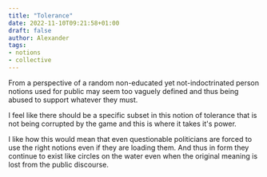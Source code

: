 ```yaml
---
title: "Tolerance"
date: 2022-11-10T09:21:58+01:00
draft: false
author: Alexander
tags:
- notions
- collective
---
```


From a perspective of a random non-educated
yet not-indoctrinated person notions used for public may seem
too vaguely defined and thus being abused to support whatever they must.

I feel like there should be a specific subset in this notion of tolerance
that is not being corrupted by the game and this is where it takes it's power.

I like how this would mean that even questionable politicians are forced to use the right notions
even if they are loading them.
And thus in form they continue to exist like circles on the water even when the original meaning is lost from the public discourse.
